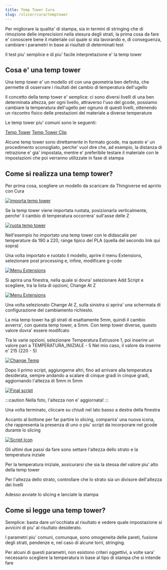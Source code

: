 ```yaml
---
title: Temp Tower Cura
slug: /slicer/cura/temptower
---
```


Per migliorare la qualita' di stampa, sia in termini di stringing che di rimozione delle imprecisioni nella stesura degli strati, la prima cosa da fare e' conoscere bene il materiale col quale si sta lavorando e, di conseguenza, cambiare i parametri in base ai risultati di determinati test

Il test piu' semplice e di piu' facile interpretazione e' la temp tower

## Cosa e' una temp tower
Una temp tower e' un modello stl con una geometria ben definita, che permette di osservare i risultati del cambio di temperatura dell'ugello

Il concetto della temp tower e' semplice: ci sono diversi livelli di una ben determinata altezza, per ogni livello, attraverso l'uso del gcode, possiamo cambiare la temperatura dell'ugello per ognuno di questi livelli, ottenendo un riscontro fisico delle prestazioni del materiale a diverse temperature

Le temp tower piu' comuni sono le seguenti:

[Temp Tower](https://www.thingiverse.com/thing:2493504)
[Temp Tower Clip](https://www.thingiverse.com/thing:3547428)

Alcune temp tower sono direttamente in formato gcode, ma questo e' un procedimento sconsigliato, perche' vuol dire che, ad esempio, la distanza di retrazione e' gia' impostata, mentre e' preferibile testare il materiale con le impostazioni che poi verranno utilizzate in fase di stampa

## Come si realizza una temp tower?
Per prima cosa, scegliere un modello da scaricare da Thingiverse ed aprirlo con Cura

[ ![importa temp tower](/img/importaTempTower.png) ](/img/importaTempTower.png)

Se la temp tower viene importata ruotata, posizionarla verticalmente, perche' il cambio di temperatura occorrera' sull'asse delle Z

[ ![ruota temp tower](/img/rotateTempTower.png) ](/img/rotateTempTower.png)

Nell'esempio ho importato una temp tower con le didascalie per temperature da 190 a 220, range tipico del PLA (quella del secondo link qui sopra)

Una volta importato e ruotato il modello, aprire il menu Extensions, selezionare post processing e, infine, modificare g-code

[ ![Menu Extensions](/img/towerUpward.png) ](/img/towerUpward.png)

Si aprira una finestra, nella quale si dovra' selezionare Add Script e scegliere, tra la lista di opzioni, Change At Z

[ ![Menu Extensions](/img/changeAtz.png) ](/img/changeAtz.png)

Una volta selezionato Change At Z, sulla sinistra si aprira' una schermata di configurazione del cambiamento richiesto.

La mia temp tower ha gli strati di esattamente 5mm, quindi il cambio avverra', con questa temp tower, a 5mm. Con temp tower diverse, questo valore dovra' essere modifcato

Tra le varie opzioni, selezionare Temperatura Estrusore 1, poi inserire un valore pari a TEMPERATURA_INIZIALE - 5 Nel mio caso, il valore da inserire e' 215 (220 - 5)

[ ![Change Temp](/img/changeTemp.png) ](/img/changeTemp.png)

Dopo il primo script, aggiungerne altri, fino ad arrivare alla temperatura desiderata, sempre andando a scalare di cinque gradi in cinque gradi, aggiornando l'altezza di 5mm in 5mm

[ ![Final script](/img/finalScript.png) ](/img/finalScript.png)

:::caution
Nella foto, l'altezza non e' aggiornata!
:::

Una volta terminato, cliccare su chiudi nel lato basso a destra della finestra

Accanto al bottone per far partire lo slicing, comparira' una nuova icona, che rappresenta la presenza di uno o piu' script da incorporare nel gcode durante lo slicing

[ ![Script Icon](/img/scriptIcon.png) ](/img/scriptIcon.png)

Gli ultimi due passi da fare sono settare l'altezza dello strato e la temperatura inziale

Per la temperatura iniziale, assicurarsi che sia la stessa del valore piu' alto della temp tower

Per l'altezza dello strato, controllare che lo strato sia un divisore dell'altezza dei livelli

Adesso avviate lo slicing e lanciate la stampa


## Come si legge una temp tower?

Semplice: basta dare un'occhiata al risultato e vedere quale impostazione si avvicini di piu' al risultato desiderato.

I parametri piu' comuni, comunque, sono omogeneita delle pareti, fusione degli strati, pendenze e, nel caso di alcune torri, stringing.

Per alcuni di questi parametri, non esistono criteri oggettivi, a volte sara' necessario scegliere la temperatura in base al tipo di stampa che si intende fare
